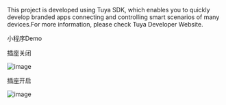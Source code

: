 This project is developed using Tuya SDK, which enables you to quickly develop branded apps connecting and controlling smart scenarios of many devices.For more information, please check Tuya Developer Website.

小程序Demo

插座关闭

![image](https://user-images.githubusercontent.com/47957892/114968868-d0857180-9ea9-11eb-931f-d2f8ec522ee0.png)

插座开启

![image](https://user-images.githubusercontent.com/47957892/114968906-dc713380-9ea9-11eb-8411-c2a7a47f221c.png)
